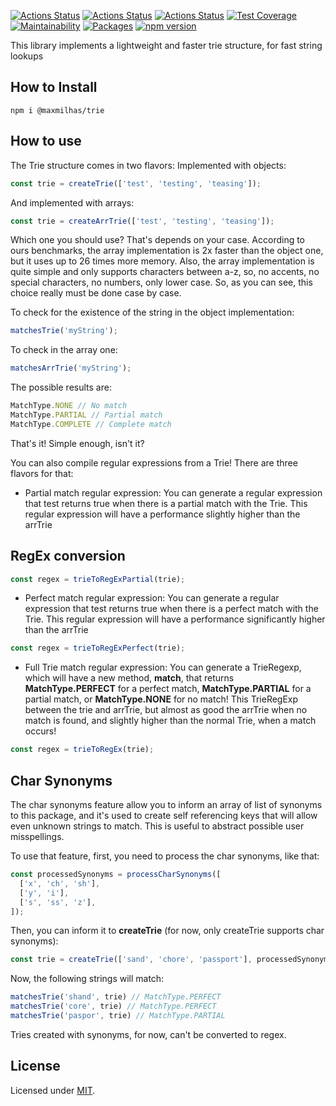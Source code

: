[![Actions Status](https://github.com/maxmilhas-org/nodejs-trie/workflows/build/badge.svg)](https://github.com/maxmilhas-org/nodejs-trie/actions)
[![Actions Status](https://github.com/maxmilhas-org/nodejs-trie/workflows/test/badge.svg)](https://github.com/maxmilhas-org/nodejs-trie/actions)
[![Actions Status](https://github.com/maxmilhas-org/nodejs-trie/workflows/lint/badge.svg)](https://github.com/maxmilhas-org/nodejs-trie/actions)
[![Test Coverage](https://api.codeclimate.com/v1/badges/65e41e3018643f28168e/test_coverage)](https://codeclimate.com/github/maxmilhas-org/nodejs-trie/test_coverage)
[![Maintainability](https://api.codeclimate.com/v1/badges/65e41e3018643f28168e/maintainability)](https://codeclimate.com/github/maxmilhas-org/nodejs-trie/maintainability)
[![Packages](https://david-dm.org/maxmilhas-org/nodejs-trie.svg)](https://david-dm.org/maxmilhas-org/nodejs-trie)
[![npm version](https://badge.fury.io/js/%40maxmilhas-org%2Fnodejs-trie.svg)](https://badge.fury.io/js/%40maxmilhas-org%2Fnodejs-trie)

This library implements a lightweight and faster trie structure, for fast string lookups

## How to Install

```
npm i @maxmilhas/trie
```

## How to use

The Trie structure comes in two flavors:
Implemented with objects:
```ts
const trie = createTrie(['test', 'testing', 'teasing']);
```
And implemented with arrays:
```ts
const trie = createArrTrie(['test', 'testing', 'teasing']);
```
Which one you should use? That's depends on your case.
According to ours benchmarks, the array implementation is 2x faster than the object one, but it uses up to 26 times more memory.
Also, the array implementation is quite simple and only supports characters between a-z, so, no accents, no special characters, no numbers, only lower case.
So, as you can see, this choice really must be done case by case.

To check for the existence of the string in the object implementation:
```ts
matchesTrie('myString');
```
To check in the array one:
```ts
matchesArrTrie('myString');
```

The possible results are:
```ts
MatchType.NONE // No match
MatchType.PARTIAL // Partial match
MatchType.COMPLETE // Complete match
```

That's it! Simple enough, isn't it?

You can also compile regular expressions from a Trie! There are three flavors for that:

* Partial match regular expression:
You can generate a regular expression that test returns true when there is a partial match with the Trie. This regular expression will have a performance slightly higher than the arrTrie


## RegEx conversion

```ts
const regex = trieToRegExPartial(trie);
```

* Perfect match regular expression:
You can generate a regular expression that test returns true when there is a perfect match with the Trie. This regular expression will have a performance significantly higher than the arrTrie

```ts
const regex = trieToRegExPerfect(trie);
```

* Full Trie match regular expression:
You can generate a TrieRegexp, which will have a new method, **match**, that returns **MatchType.PERFECT** for a perfect match, **MatchType.PARTIAL** for a partial match, or **MatchType.NONE** for no match! This TrieRegExp between the trie and arrTrie, but almost as good the arrTrie when no match is found, and slightly higher than the normal Trie, when a match occurs!

```ts
const regex = trieToRegEx(trie);
```

## Char Synonyms

The char synonyms feature allow you to inform an array of list of synonyms to this package, and it's used to create self referencing keys that will allow even unknown strings to match. This is useful to abstract possible user misspellings.

To use that feature, first, you need to process the char synonyms, like that:

```ts
const processedSynonyms = processCharSynonyms([
  ['x', 'ch', 'sh'],
  ['y', 'i'],
  ['s', 'ss', 'z'],
]);
```

Then, you can inform it to **createTrie** (for now, only createTrie supports char synonyms):

```ts
const trie = createTrie(['sand', 'chore', 'passport'], processedSynonyms);
```

Now, the following strings will match:

```ts
matchesTrie('shand', trie) // MatchType.PERFECT
matchesTrie('core', trie) // MatchType.PERFECT
matchesTrie('paspor', trie) // MatchType.PARTIAL
```

Tries created with synonyms, for now, can't be converted to regex.

## License

Licensed under [MIT](https://en.wikipedia.org/wiki/MIT_License).

